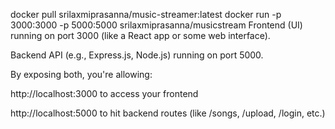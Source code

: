 docker pull srilaxmiprasanna/music-streamer:latest
docker  run -p 3000:3000  -p 5000:5000 srilaxmiprasanna/musicstream
Frontend (UI) running on port 3000 (like a React app or some web interface).

Backend API (e.g., Express.js, Node.js) running on port 5000.

By exposing both, you're allowing:

http://localhost:3000 to access your frontend

http://localhost:5000 to hit backend routes (like /songs, /upload, /login, etc.)
